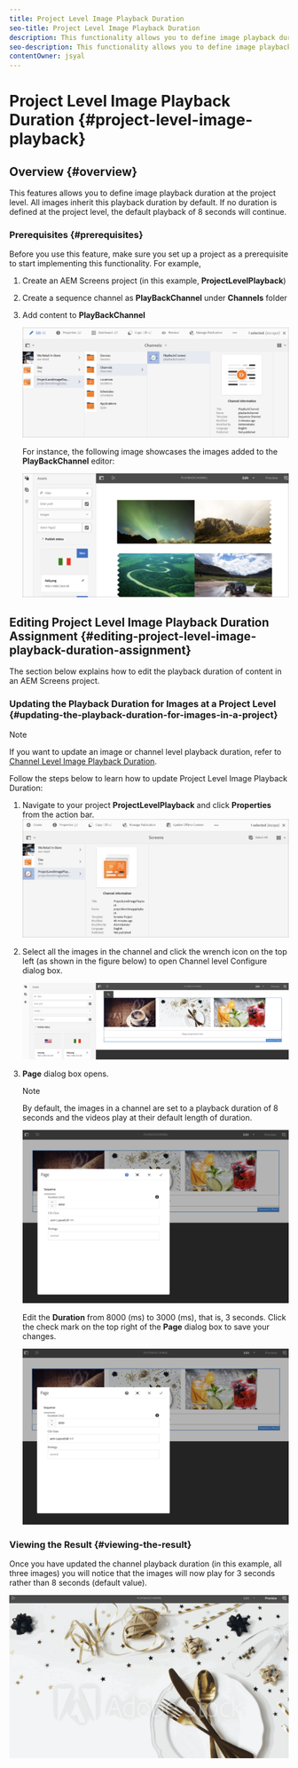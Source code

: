 ```yaml
---
title: Project Level Image Playback Duration
seo-title: Project Level Image Playback Duration
description: This functionality allows you to define image playback duration at the project level. 
seo-description: This functionality allows you to define image playback duration at the project level. 
contentOwner: jsyal
---
```


# Project Level Image Playback Duration {#project-level-image-playback}

## Overview {#overview}

This features allows you to define image playback duration at the project level. All images inherit this playback duration by default. If no duration is defined at the project level, the default playback of 8 seconds will continue.

### Prerequisites {#prerequisites}

Before you use this feature, make sure you set up a project as a prerequisite to start implementing this functionality. For example,

1. Create an AEM Screens project (in this example, **ProjectLevelPlayback**)  

1. Create a sequence channel as **PlayBackChannel** under **Channels** folder

1. Add content to **PlayBackChannel**

   ![assets](assets/image_playback1.png)

   For instance, the following image showcases the images added to the **PlayBackChannel** editor:

   ![assets](assets/image_playback2.png)

## Editing Project Level Image Playback Duration Assignment {#editing-project-level-image-playback-duration-assignment}

The section below explains how to edit the playback duration of content in an AEM Screens project.

### Updating the Playback Duration for Images at a Project Level {#updating-the-playback-duration-for-images-in-a-project}


>[!NOTE]
>If you want to update an image or channel level playback duration, refer to [Channel Level Image Playback Duration](channel-level-image-playback.md).

Follow the steps below to learn how to update Project Level Image Playback Duration:

1. Navigate to your project **ProjectLevelPlayback** and click **Properties** from the action bar.
    ![assets](assets/image_playback3.png)

1. Select all the images in the channel and click the wrench icon on the top left (as shown in the figure below) to open Channel level Configure dialog box.

   ![screen_shot_2019-06-25at95945am](assets/screen_shot_2019-06-25at95945am.png)

1. **Page** dialog box opens.

   >[!NOTE]
   >
   >By default, the images in a channel are set to a playback duration of 8 seconds and the videos play at their default length of duration.

   ![screen_shot_2019-06-25at100343am](assets/screen_shot_2019-06-25at100343am.png)

   Edit the **Duration** from 8000 (ms) to 3000 (ms), that is, 3 seconds. Click the check mark on the top right of the **Page** dialog box to save your changes.

   ![screen_shot_2019-06-25at101527am](assets/screen_shot_2019-06-25at101527am.png)

### Viewing the Result {#viewing-the-result}

Once you have updated the channel playback duration (in this example, all three images) you will notice that the images will now play for 3 seconds rather than 8 seconds (default value).

![channel_preview](assets/channel_preview.gif)

